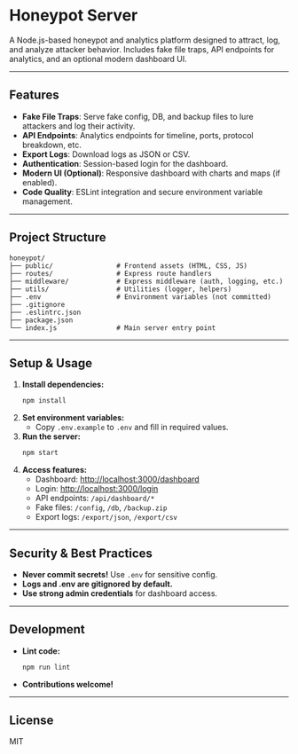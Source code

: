 # Honeypot Server

A Node.js-based honeypot and analytics platform designed to attract, log, and analyze attacker behavior. Includes fake file traps, API endpoints for analytics, and an optional modern dashboard UI.

---

## Features
- **Fake File Traps**: Serve fake config, DB, and backup files to lure attackers and log their activity.
- **API Endpoints**: Analytics endpoints for timeline, ports, protocol breakdown, etc.
- **Export Logs**: Download logs as JSON or CSV.
- **Authentication**: Session-based login for the dashboard.
- **Modern UI (Optional)**: Responsive dashboard with charts and maps (if enabled).
- **Code Quality**: ESLint integration and secure environment variable management.

---

## Project Structure
```
honeypot/
├── public/                # Frontend assets (HTML, CSS, JS)
├── routes/                # Express route handlers
├── middleware/            # Express middleware (auth, logging, etc.)
├── utils/                 # Utilities (logger, helpers)
├── .env                   # Environment variables (not committed)
├── .gitignore
├── .eslintrc.json
├── package.json
└── index.js               # Main server entry point
```

---

## Setup & Usage
1. **Install dependencies:**
   ```sh
   npm install
   ```
2. **Set environment variables:**
   - Copy `.env.example` to `.env` and fill in required values.
3. **Run the server:**
   ```sh
   npm start
   ```
4. **Access features:**
   - Dashboard: [http://localhost:3000/dashboard](http://localhost:3000/dashboard)
   - Login: [http://localhost:3000/login](http://localhost:3000/login)
   - API endpoints: `/api/dashboard/*`
   - Fake files: `/config`, `/db`, `/backup.zip`
   - Export logs: `/export/json`, `/export/csv`

---

## Security & Best Practices
- **Never commit secrets!** Use `.env` for sensitive config.
- **Logs and .env are gitignored by default.**
- **Use strong admin credentials** for dashboard access.

---

## Development
- **Lint code:**
  ```sh
  npm run lint
  ```
- **Contributions welcome!**

---

## License
MIT
